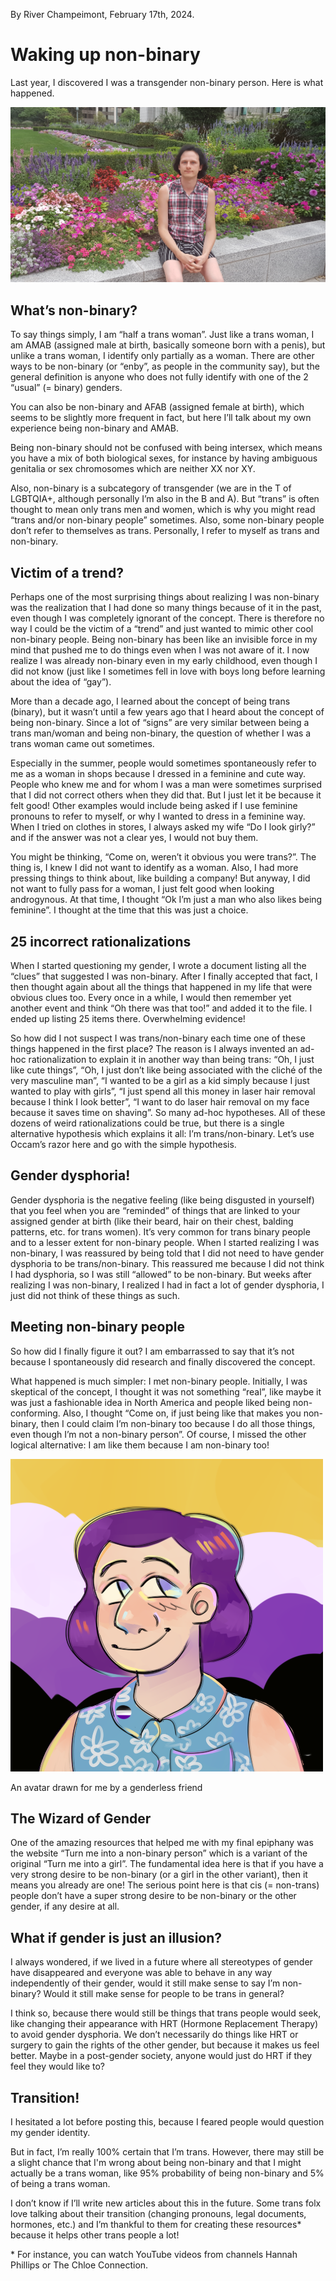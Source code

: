 By River Champeimont, February 17th, 2024.

# Waking up non-binary
Last year, I discovered I was a transgender non-binary person. Here is what happened.

![Me with an androgynous look, years before transitioning](waking_up_images/androgynous.jpg "Me with an androgynous look, years before transitioning")

## What’s non-binary?
To say things simply, I am “half a trans woman”. Just like a trans woman, I am AMAB (assigned male at birth, basically someone born with a penis), but unlike a trans woman, I identify only partially as a woman. There are other ways to be non-binary (or “enby”, as people in the community say), but the general definition is anyone who does not fully identify with one of the 2 “usual” (= binary) genders.

You can also be non-binary and AFAB (assigned female at birth), which seems to be slightly more frequent in fact, but here I’ll talk about my own experience being non-binary and AMAB.

Being non-binary should not be confused with being intersex, which means you have a mix of both biological sexes, for instance by having ambiguous genitalia or sex chromosomes which are neither XX nor XY.

Also, non-binary is a subcategory of transgender (we are in the T of LGBTQIA+, although personally I’m also in the B and A). But “trans” is often thought to mean only trans men and women, which is why you might read “trans and/or non-binary people” sometimes. Also, some non-binary people don’t refer to themselves as trans. Personally, I refer to myself as trans and non-binary.

## Victim of a trend?
Perhaps one of the most surprising things about realizing I was non-binary was the realization that I had done so many things because of it in the past, even though I was completely ignorant of the concept. There is therefore no way I could be the victim of a “trend” and just wanted to mimic other cool non-binary people. Being non-binary has been like an invisible force in my mind that pushed me to do things even when I was not aware of it. I now realize I was already non-binary even in my early childhood, even though I did not know (just like I sometimes fell in love with boys long before learning about the idea of “gay”).

More than a decade ago, I learned about the concept of being trans (binary), but it wasn’t until a few years ago that I heard about the concept of being non-binary. Since a lot of “signs” are very similar between being a trans man/woman and being non-binary, the question of whether I was a trans woman came out sometimes.

Especially in the summer, people would sometimes spontaneously refer to me as a woman in shops because I dressed in a feminine and cute way. People who knew me and for whom I was a man were sometimes surprised that I did not correct others when they did that. But I just let it be because it felt good! Other examples would include being asked if I use feminine pronouns to refer to myself, or why I wanted to dress in a feminine way. When I tried on clothes in stores, I always asked my wife “Do I look girly?” and if the answer was not a clear yes, I would not buy them.

You might be thinking, “Come on, weren’t it obvious you were trans?”. The thing is, I knew I did not want to identify as a woman. Also, I had more pressing things to think about, like building a company! But anyway, I did not want to fully pass for a woman, I just felt good when looking androgynous. At that time, I thought “Ok I’m just a man who also likes being feminine”. I thought at the time that this was just a choice.

## 25 incorrect rationalizations
When I started questioning my gender, I wrote a document listing all the “clues” that suggested I was non-binary. After I finally accepted that fact, I then thought again about all the things that happened in my life that were obvious clues too. Every once in a while, I would then remember yet another event and think “Oh there was that too!” and added it to the file. I ended up listing 25 items there. Overwhelming evidence!

So how did I not suspect I was trans/non-binary each time one of these things happened in the first place? The reason is I always invented an ad-hoc rationalization to explain it in another way than being trans: “Oh, I just like cute things”, “Oh, I just don’t like being associated with the cliché of the very masculine man”, “I wanted to be a girl as a kid simply because I just wanted to play with girls”, “I just spend all this money in laser hair removal because I think I look better”, “I want to do laser hair removal on my face because it saves time on shaving”. So many ad-hoc hypotheses. All of these dozens of weird rationalizations could be true, but there is a single alternative hypothesis which explains it all: I’m trans/non-binary. Let’s use Occam’s razor here and go with the simple hypothesis.

## Gender dysphoria!
Gender dysphoria is the negative feeling (like being disgusted in yourself) that you feel when you are “reminded” of things that are linked to your assigned gender at birth (like their beard, hair on their chest, balding patterns, etc. for trans women). It’s very common for trans binary people and to a lesser extent for non-binary people.
When I started realizing I was non-binary, I was reassured by being told that I did not need to have gender dysphoria to be trans/non-binary. This reassured me because I did not think I had dysphoria, so I was still “allowed” to be non-binary. But weeks after realizing I was non-binary, I realized I had in fact a lot of gender dysphoria, I just did not think of these things as such.

## Meeting non-binary people
So how did I finally figure it out? I am embarrassed to say that it’s not because I spontaneously did research and finally discovered the concept.

What happened is much simpler: I met non-binary people. Initially, I was skeptical of the concept, I thought it was not something “real”, like maybe it was just a fashionable idea in North America and people liked being non-conforming. Also, I thought “Come on, if just being like that makes you non-binary, then I could claim I’m non-binary too because I do all those things, even though I’m not a non-binary person”. Of course, I missed the other logical alternative: I am like them because I am non-binary too!

![An avatar drawn for me by a genderless friend](waking_up_images/enby_avatar.png)

An avatar drawn for me by a genderless friend

## The Wizard of Gender
One of the amazing resources that helped me with my final epiphany was the website “Turn me into a non-binary person” which is a variant of the original “Turn me into a girl”. The fundamental idea here is that if you have a very strong desire to be non-binary (or a girl in the other variant), then it means you already are one!
The serious point here is that cis (= non-trans) people don’t have a super strong desire to be non-binary or the other gender, if any desire at all.

## What if gender is just an illusion?
I always wondered, if we lived in a future where all stereotypes of gender have disappeared and everyone was able to behave in any way independently of their gender, would it still make sense to say I’m non-binary? Would it still make sense for people to be trans in general?

I think so, because there would still be things that trans people would seek, like changing their appearance with HRT (Hormone Replacement Therapy) to avoid gender dysphoria. We don’t necessarily do things like HRT or surgery to gain the rights of the other gender, but because it makes us feel better. Maybe in a post-gender society, anyone would just do HRT if they feel they would like to?

## Transition!
I hesitated a lot before posting this, because I feared people would question my gender identity.

But in fact, I’m really 100% certain that I’m trans. However, there may still be a slight chance that I'm wrong about being non-binary and that I might actually be a trans woman, like 95% probability of being non-binary and 5% of being a trans woman.

I don’t know if I’ll write new articles about this in the future. Some trans folx love talking about their transition (changing pronouns, legal documents, hormones, etc.) and I’m thankful to them for creating these resources* because it helps other trans people a lot!

\* For instance, you can watch YouTube videos from channels Hannah Phillips or The Chloe Connection.
